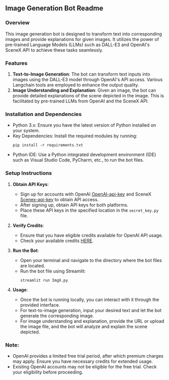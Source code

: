## Image Generation Bot Readme

### Overview
This image generation bot is designed to transform text into corresponding images and provide explanations for given images. It utilizes the power of pre-trained Language Models (LLMs) such as DALL-E3 and OpenAI's SceneX API to achieve these tasks seamlessly.

### Features
1. **Text-to-Image Generation**: The bot can transform text inputs into images using the DALL-E3 model through OpenAI's API access. Various Langchain tools are employed to enhance the output quality.
2. **Image Understanding and Explanation**: Given an image, the bot can provide detailed explanations of the scene depicted in the image. This is facilitated by pre-trained LLMs from OpenAI and the SceneX API.

### Installation and Dependencies
- Python 3.x: Ensure you have the latest version of Python installed on your system.
- Key Dependencies: Install the required modules by running:
  ```
  pip install -r requirements.txt
  ```
- Python IDE: Use a Python integrated development environment (IDE) such as Visual Studio Code, PyCharm, etc., to run the bot files.

### Setup Instructions
1. **Obtain API Keys**:
   - Sign up for accounts with OpenAI [OpenAI-api-key](https://platform.openai.com/api-keys) and SceneX [Scenex-api-key](https://scenex.jina.ai/api) to obtain API access.
   - After signing up, obtain API keys for both platforms.
   - Place these API keys in the specified location in the `secret_key.py` file.

2. **Verify Credits**:
   - Ensure that you have eligible credits available for OpenAI API usage.
   - Check your available credits [HERE](https://platform.openai.com/usage).

3. **Run the Bot**:
   - Open your terminal and navigate to the directory where the bot files are located.
   - Run the bot file using Streamlit:
     ```
     streamlit run ImgX.py
     ```

4. **Usage**:
   - Once the bot is running locally, you can interact with it through the provided interface.
   - For text-to-image generation, input your desired text and let the bot generate the corresponding image.
   - For image understanding and explanation, provide the URL or upload the image file, and the bot will analyze and explain the scene depicted.

### Note:
- OpenAI provides a limited free trial period, after which premium charges may apply. Ensure you have necessary credits for extended usage.
- Existing OpenAI accounts may not be eligible for the free trial. Check your eligibility before proceeding.
